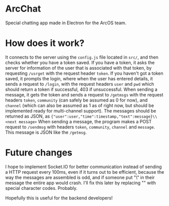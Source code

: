 # ArcChat
Special chatting app made in Electron for the ArcOS team.


# How does it work?

It connects to the server using the `config.js` file located in `src/`, and then checks whether you have a token saved. If you have a token, it asks the server for information of the user that is associated with that token, by requesting `/usrget` with the request header `token`.  If you haven't got a token saved, it prompts the login, where when the user has entered details, it sends a request to `/login`, with the request headers `user` and `pwd` which should return a token if successful, 403 if unsuccessful. When sending a message, it gets the token and sends a request to `/getmsgs` with the request headers `token`, `community` (can safely be assumed as 0 for now), and `channel` (which can also be assumed as 1 as of right now, but should be implemented ready for multi-channel support). The messages should be returned as JSON, as `{"user":user,"time":timestamp,"text":message}\\<next message>` When sending a message, the program makes a POST request to `/sendmsg` with headers `token`, `community`, `channel` and `message`. This message is JSON like the `/getmsg`. 

# Future changes

I hope to implement Socket.IO for better communication instead of sending a HTTP request every 100ms, even if it turns out to be efficient, because the way the messages are assembled is odd, and if someone put "\\" in their message the entire app would crash. I'll fix this later by replacing "\" with special character codes. Probably.

Hopefully this is useful for the backend developers!
